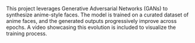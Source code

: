 This project leverages Generative Adversarial Networks (GANs) to synthesize anime-style faces. The model is trained on a curated dataset of anime faces, and the generated outputs progressively improve across epochs. A video showcasing this evolution is included to visualize the training process.
